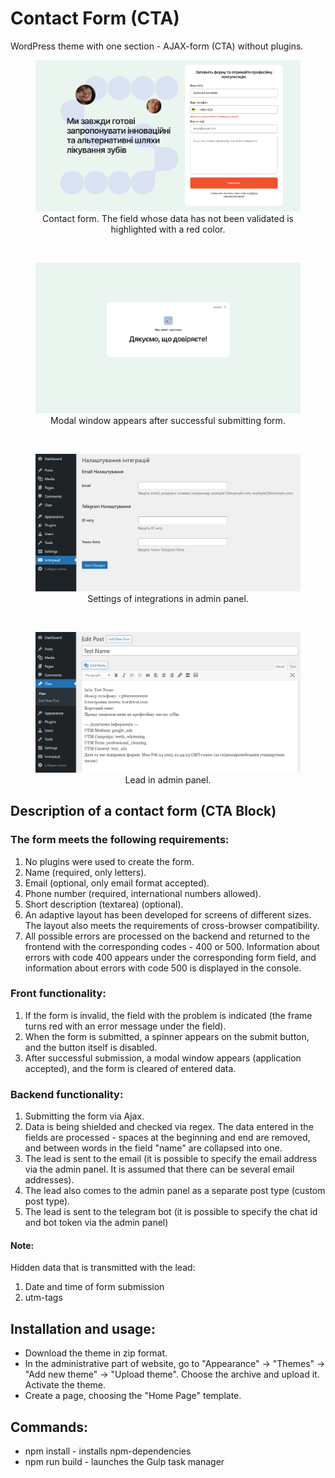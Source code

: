 # Contact Form (CTA)

WordPress theme with one section - AJAX-form (CTA) without plugins.

<figure>
  <img src="screenshots/contact-form.png" alt="Contact form. Screenshot.">
  <figcaption style="text-align: center">Contact form. The field whose data has not been validated is highlighted with a red color.</figcaption>
</figure>

&nbsp;

<figure>
  <img src="screenshots/modal.png" alt="Modal window. Screenshot.">
  <figcaption style="text-align: center">Modal window appears after successful submitting form.</figcaption>
</figure>

&nbsp;

<figure>
  <img src="screenshots/admin-1.png" alt="Settings of integrations in admin panel. Screenshot.">
  <figcaption style="text-align: center"> Settings of integrations in admin panel.</figcaption>
</figure>

&nbsp;

<figure>
  <img src="screenshots/admin-2.png" alt="Lead in admin panel. Screenshot.">
  <figcaption style="text-align: center">Lead in admin panel.</figcaption>
</figure>

## Description of a contact form (CTA Block)

### The form meets the following requirements:

1. No plugins were used to create the form.
2. Name (required, only letters).
3. Email (optional, only email format accepted).
4. Phone number (required, international numbers allowed).
5. Short description (textarea) (optional).
6. An adaptive layout has been developed for screens of different sizes. The layout also meets the requirements of cross-browser compatibility.
7. All possible errors are processed on the backend and returned to the frontend with the corresponding codes - 400 or 500. Information about errors with code 400 appears under the corresponding form field, and information about errors with code 500 is displayed in the console.

### Front functionality:

1. If the form is invalid, the field with the problem is indicated (the frame turns red with an error message under the field).
2. When the form is submitted, a spinner appears on the submit button, and the button itself is disabled.
3. After successful submission, a modal window appears (application accepted), and the form is cleared of entered data.

### Backend functionality:

1. Submitting the form via Ajax.
2. Data is being shielded and checked via regex. The data entered in the fields are processed - spaces at the beginning and end are removed, and between words in the field "name" are collapsed into one.
3. The lead is sent to the email (it is possible to specify the email address via the admin panel. It is assumed that there can be several email addresses).
4. The lead also comes to the admin panel as a separate post type (custom post type).
5. The lead is sent to the telegram bot (it is possible to specify the chat id and bot token via the admin panel)

#### Note:

Hidden data that is transmitted with the lead:

1. Date and time of form submission
2. utm-tags

## Installation and usage:

- Download the theme in zip format.
- In the administrative part of website, go to "Appearance" -> "Themes" -> "Add new theme" -> "Upload theme". Choose the archive and upload it. Activate the theme.
- Create a page, choosing the "Home Page" template.

## Commands:

- npm install - installs npm-dependencies
- npm run build - launches the Gulp task manager
